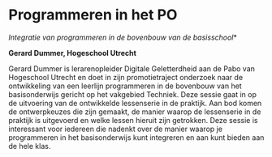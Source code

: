 # Programmeren in het PO 

*Integratie van programmeren in de bovenbouw van de basisschool**

**Gerard Dummer, Hogeschool Utrecht**

Gerard Dummer is lerarenopleider Digitale Geletterdheid aan de Pabo van
Hogeschool Utrecht en doet in zijn promotietraject onderzoek naar de
ontwikkeling van een leerlijn programmeren in de bovenbouw van het
basisonderwijs gericht op het vakgebied Techniek. Deze sessie gaat in op de
uitvoering van de ontwikkelde lessenserie in de praktijk. Aan bod komen de
ontwerpkeuzes die zijn gemaakt, de manier waarop de lessenserie in de praktijk
is uitgevoerd en welke lessen hieruit zijn getrokken. Deze sessie is
interessant voor iedereen die nadenkt over de manier waarop je programmeren in
het basisonderwijs kunt integreren en aan kunt bieden aan de hele klas.